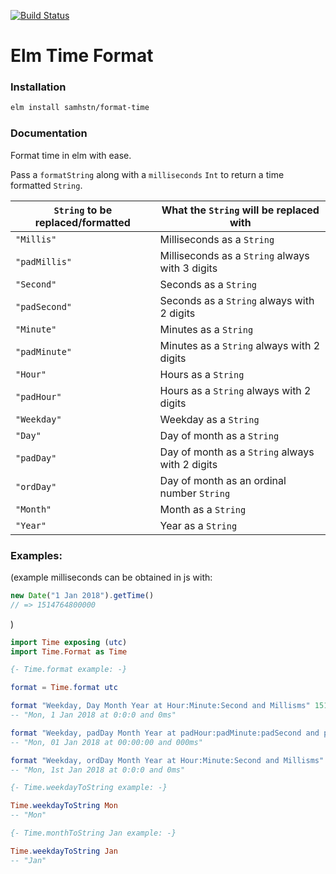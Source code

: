 [![Build Status](https://travis-ci.org/samhstn/time-format.svg?branch=master)](https://travis-ci.org/samhstn/time-format)

# Elm Time Format

### Installation

```bash
elm install samhstn/format-time
```

### Documentation

Format time in elm with ease.

Pass a `formatString` along with a `milliseconds` `Int` to return a time formatted `String`.

|`String` to be replaced/formatted|What the `String` will be replaced with|
| --- | --- |
|`"Millis"`|Milliseconds as a `String`|
|`"padMillis"`|Milliseconds as a `String` always with 3 digits|
|`"Second"`|Seconds as a `String`|
|`"padSecond"`|Seconds as a `String` always with 2 digits|
|`"Minute"`|Minutes as a `String`|
|`"padMinute"`|Minutes as a `String` always with 2 digits|
|`"Hour"`|Hours as a `String`|
|`"padHour"`|Hours as a `String` always with 2 digits|
|`"Weekday"`|Weekday as a `String`|
|`"Day"`|Day of month as a `String`|
|`"padDay"`|Day of month as a `String` always with 2 digits|
|`"ordDay"`|Day of month as an ordinal number `String`|
|`"Month"`|Month as a `String`|
|`"Year"`|Year as a `String`|

### Examples:

(example milliseconds can be obtained in js with:

```js
new Date("1 Jan 2018").getTime()
// => 1514764800000
```
)

```elm
import Time exposing (utc)
import Time.Format as Time

{- Time.format example: -}

format = Time.format utc

format "Weekday, Day Month Year at Hour:Minute:Second and Millisms" 1514764800000
-- "Mon, 1 Jan 2018 at 0:0:0 and 0ms"

format "Weekday, padDay Month Year at padHour:padMinute:padSecond and padMillisms" 1514764800000
-- "Mon, 01 Jan 2018 at 00:00:00 and 000ms"

format "Weekday, ordDay Month Year at Hour:Minute:Second and Millisms" 1514764800000
-- "Mon, 1st Jan 2018 at 0:0:0 and 0ms"

{- Time.weekdayToString example: -}

Time.weekdayToString Mon
-- "Mon"

{- Time.monthToString Jan example: -}

Time.weekdayToString Jan
-- "Jan"
```
